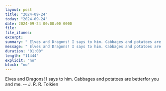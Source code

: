 ```yaml
---
layout: post
title: "2024-09-24"
today: "2024-09-24"
date: 2024-09-24 00:00:00 0000
file:
file_itunes:
excerpt:
summary: " Elves and Dragons! I says to him. Cabbages and potatoes are betterfor you and me. -- J. R. R. Tolkien"
message: " Elves and Dragons! I says to him. Cabbages and potatoes are betterfor you and me. -- J. R. R. Tolkien"
duration: "01:00"
length: "11444"
explicit: "no"
block: "no"
---
```

 Elves and Dragons! I says to him. Cabbages and potatoes are betterfor you and me. -- J. R. R. Tolkien

